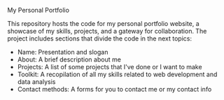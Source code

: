 My Personal Portfolio

This repository hosts the code for my personal portfolio website, a showcase of my skills, projects, and a gateway for collaboration. The project includes sections that divide the code in the next topics:

- Name: Presentation and slogan
- About: A brief description about me
- Projects: A list of some projects that I've done or I want to make
- Toolkit: A recopilation of all my skills related to web development and data analysis
- Contact methods: A  forms for you to contact me or my contact info
